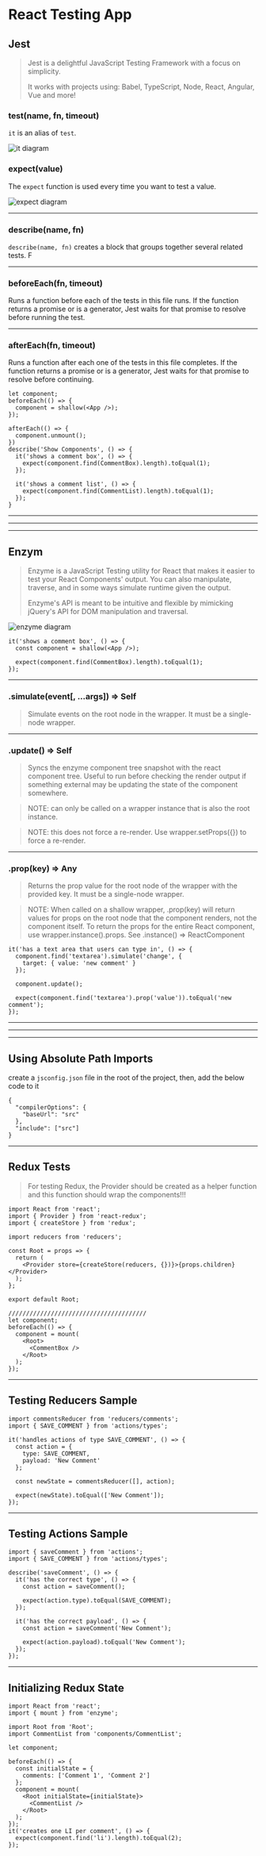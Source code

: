 # React Testing App

## Jest

> Jest is a delightful JavaScript Testing Framework with a focus on simplicity.
>
> It works with projects using: Babel, TypeScript, Node, React, Angular, Vue and more!

### test(name, fn, timeout)

`it` is an alias of `test`.

![it diagram](/src/assets/diagrams/it.png)

### expect(value)

The `expect` function is used every time you want to test a value.

![expect diagram](/src/assets/diagrams/expect.png)

---

### describe(name, fn)

`describe(name, fn)` creates a block that groups together several related tests. F

---

### beforeEach(fn, timeout)

Runs a function before each of the tests in this file runs. If the function returns a promise or is a generator, Jest waits for that promise to resolve before running the test.

---

### afterEach(fn, timeout)

Runs a function after each one of the tests in this file completes. If the function returns a promise or is a generator, Jest waits for that promise to resolve before continuing.

    let component;
    beforeEach(() => {
      component = shallow(<App />);
    });

    afterEach(() => {
      component.unmount();
    })
    describe('Show Components', () => {
      it('shows a comment box', () => {
        expect(component.find(CommentBox).length).toEqual(1);
      });

      it('shows a comment list', () => {
        expect(component.find(CommentList).length).toEqual(1);
      });
    }

---

---

---

## Enzym

> Enzyme is a JavaScript Testing utility for React that makes it easier to test your React Components' output. You can also manipulate, traverse, and in some ways simulate runtime given the output.
>
> Enzyme's API is meant to be intuitive and flexible by mimicking jQuery's API for DOM manipulation and traversal.

![enzyme diagram](/src/assets/diagrams/enzyme.png)

```
it('shows a comment box', () => {
  const component = shallow(<App />);

  expect(component.find(CommentBox).length).toEqual(1);
});
```

---

### .simulate(event[, ...args]) => Self

> Simulate events on the root node in the wrapper. It must be a single-node wrapper.

---

### .update() => Self

> Syncs the enzyme component tree snapshot with the react component tree. Useful to run before checking the render output if something external may be updating the state of the component somewhere.

> NOTE: can only be called on a wrapper instance that is also the root instance.

> NOTE: this does not force a re-render. Use wrapper.setProps({}) to force a re-render.

---

### .prop(key) => Any

> Returns the prop value for the root node of the wrapper with the provided key. It must be a single-node wrapper.

> NOTE: When called on a shallow wrapper, .prop(key) will return values for props on the root node that the component renders, not the component itself. To return the props for the entire React component, use wrapper.instance().props.
> See .instance() => ReactComponent

    it('has a text area that users can type in', () => {
      component.find('textarea').simulate('change', {
        target: { value: 'new comment' }
      });

      component.update();

      expect(component.find('textarea').prop('value')).toEqual('new comment');
    });

---

---

---

## Using Absolute Path Imports

create a `jsconfig.json` file in the root of the project, then, add the below code to it

    {
      "compilerOptions": {
        "baseUrl": "src"
      },
      "include": ["src"]
    }

---

## Redux Tests

> For testing Redux, the Provider should be created as a helper function and this function should wrap the components!!!

    import React from 'react';
    import { Provider } from 'react-redux';
    import { createStore } from 'redux';

    import reducers from 'reducers';

    const Root = props => {
      return (
        <Provider store={createStore(reducers, {})}>{props.children}</Provider>
      );
    };

    export default Root;

    ///////////////////////////////////////
    let component;
    beforeEach(() => {
      component = mount(
        <Root>
          <CommentBox />
        </Root>
      );
    });

---

## Testing Reducers Sample

    import commentsReducer from 'reducers/comments';
    import { SAVE_COMMENT } from 'actions/types';

    it('handles actions of type SAVE_COMMENT', () => {
      const action = {
        type: SAVE_COMMENT,
        payload: 'New Comment'
      };

      const newState = commentsReducer([], action);

      expect(newState).toEqual(['New Comment']);
    });

---

## Testing Actions Sample

    import { saveComment } from 'actions';
    import { SAVE_COMMENT } from 'actions/types';

    describe('saveComment', () => {
      it('has the correct type', () => {
        const action = saveComment();

        expect(action.type).toEqual(SAVE_COMMENT);
      });

      it('has the correct payload', () => {
        const action = saveComment('New Comment');

        expect(action.payload).toEqual('New Comment');
      });
    });

---

## Initializing Redux State

    import React from 'react';
    import { mount } from 'enzyme';

    import Root from 'Root';
    import CommentList from 'components/CommentList';

    let component;

    beforeEach(() => {
      const initialState = {
        comments: ['Comment 1', 'Comment 2']
      };
      component = mount(
        <Root initialState={initialState}>
          <CommentList />
        </Root>
      );
    });
    it('creates one LI per comment', () => {
      expect(component.find('li').length).toEqual(2);
    });
